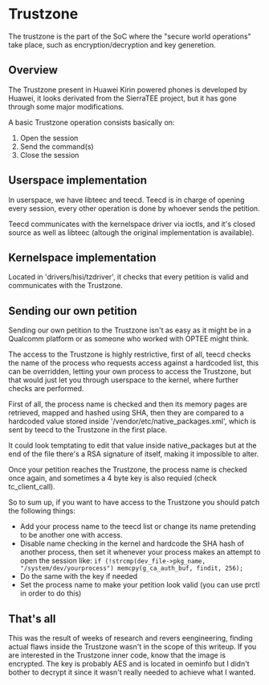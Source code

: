 # Trustzone

The trustzone is the part of the SoC where the "secure world operations" take place, such as encryption/decryption and key generetion.

## Overview

The Trustzone present in Huawei Kirin powered phones is developed by Huawei, it looks derivated from the SierraTEE project, but it has gone through some major modifications.

A basic Trustzone operation consists basically on:

1. Open the session
2. Send the command(s)
3. Close the session


## Userspace implementation

In userspace, we have libteec and teecd. Teecd is in charge of opening every session, every other operation is done by whoever sends the petition.

Teecd communicates with the kernelspace driver via ioctls, and it's closed source as well as libteec (altough the original implementation is available).

## Kernelspace implementation

Located in 'drivers/hisi/tzdriver', it checks that every petition is valid and communicates with the Trustzone.

## Sending our own petition

Sending our own petition to the Trustzone isn't as easy as it might be in a Qualcomm platform or as someone who worked with OPTEE might think.

The access to the Trustzone is highly restrictive, first of all, teecd checks the name of the process who requests access against a hardcoded list, this can be overridden, letting your own process to access the Trustzone, but that would just let you through userspace to the kernel, where further checks are performed.

First of all, the process name is checked and then its memory pages are retrieved, mapped and hashed using SHA, then they are compared to a hardcoded value stored inside '/vendor/etc/native_packages.xml', which is sent by teecd to the Trustzone in the first place.

It could look temptating to edit that value inside native_packages but at the end of the file there's a RSA signature of itself, making it impossible to alter.

Once your petition reaches the Trustzone, the process name is checked once again, and sometimes a 4 byte key is also requied (check tc_client_call).

So to sum up, if you want to have access to the Trustzone you should patch the following things:

* Add your process name to the teecd list or change its name pretending to be another one with access.
* Disable name checking in the kernel and hardcode the SHA hash of another process, then set it whenever your process makes an attempt to open the session like:
`if (!strcmp(dev_file->pkg_name, "/system/dev/yourprocess")
	memcpy(g_ca_auth_buf, findit, 256);
`
* Do the same with the key if needed
* Set the process name to make your petition look valid (you can use prctl in order to do this)

## That's all

This was the result of weeks of research and revers eengineering, finding actual flaws inside the Trustzone wasn't in the scope of this writeup. If you are interested in the Trustzone inner code, know that the image is encrypted. The key is probably AES and is located in oeminfo but I didn't bother to decrypt it since it wasn't really needed to achieve what I wanted.
